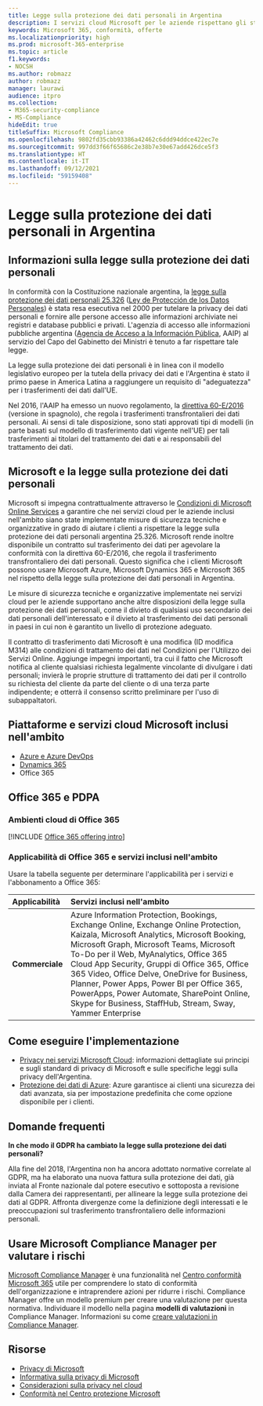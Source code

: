 ```yaml
---
title: Legge sulla protezione dei dati personali in Argentina
description: I servizi cloud Microsoft per le aziende rispettano gli standard della legge sulla protezione dei dati personali che tutela la privacy delle informazioni personali.
keywords: Microsoft 365, conformità, offerte
ms.localizationpriority: high
ms.prod: microsoft-365-enterprise
ms.topic: article
f1.keywords:
- NOCSH
ms.author: robmazz
author: robmazz
manager: laurawi
audience: itpro
ms.collection:
- M365-security-compliance
- MS-Compliance
hideEdit: true
titleSuffix: Microsoft Compliance
ms.openlocfilehash: 9802fd35cbb93386a42462c6ddd94ddce422ec7e
ms.sourcegitcommit: 997dd3f66f65686c2e38b7e30e67add426dce5f3
ms.translationtype: HT
ms.contentlocale: it-IT
ms.lasthandoff: 09/12/2021
ms.locfileid: "59159408"
---
```

# <a name="argentina-personal-data-protection-act-pdpa"></a>Legge sulla protezione dei dati personali in Argentina

## <a name="about-the-pdpa"></a>Informazioni sulla legge sulla protezione dei dati personali

In conformità con la Costituzione nazionale argentina, la [legge sulla protezione dei dati personali 25.326](http://www.jus.gob.ar/media/3201023/personal_data_protection_act25326.pdf) ([Ley de Protección de los Datos Personales](http://servicios.infoleg.gob.ar/infolegInternet/anexos/60000-64999/64790/norma.htm)) è stata resa esecutiva nel 2000 per tutelare la privacy dei dati personali e fornire alle persone accesso alle informazioni archiviate nei registri e database pubblici e privati. L'agenzia di accesso alle informazioni pubbliche argentina ([Agencia de Acceso a la Información Pública](https://www.argentina.gob.ar/aaip), AAIP) al servizio del Capo del Gabinetto dei Ministri è tenuto a far rispettare tale legge.

La legge sulla protezione dei dati personali è in linea con il modello legislativo europeo per la tutela della privacy dei dati e l'Argentina è stato il primo paese in America Latina a raggiungere un requisito di "adeguatezza" per i trasferimenti dei dati dall'UE.

Nel 2016, l'AAIP ha emesso un nuovo regolamento, la [direttiva 60-E/2016](http://servicios.infoleg.gob.ar/infolegInternet/anexos/265000-269999/267922/norma.htm) (versione in spagnolo), che regola i trasferimenti transfrontalieri dei dati personali. Ai sensi di tale disposizione, sono stati approvati tipi di modelli (in parte basati sul modello di trasferimento dati vigente nell'UE) per tali trasferimenti ai titolari del trattamento dei dati e ai responsabili del trattamento dei dati.

## <a name="microsoft-and-the-pdpa"></a>Microsoft e la legge sulla protezione dei dati personali

Microsoft si impegna contrattualmente attraverso le [Condizioni di Microsoft Online Services](https://www.microsoftvolumelicensing.com/DocumentSearch.aspx?Mode=3&DocumentTypeId=31) a garantire che nei servizi cloud per le aziende inclusi nell'ambito siano state implementate misure di sicurezza tecniche e organizzative in grado di aiutare i clienti a rispettare la legge sulla protezione dei dati personali argentina 25.326. Microsoft rende inoltre disponibile un contratto sul trasferimento dei dati per agevolare la conformità con la direttiva 60-E/2016, che regola il trasferimento transfrontaliero dei dati personali. Questo significa che i clienti Microsoft possono usare Microsoft Azure, Microsoft Dynamics 365 e Microsoft 365 nel rispetto della legge sulla protezione dei dati personali in Argentina.

Le misure di sicurezza tecniche e organizzative implementate nei servizi cloud per le aziende supportano anche altre disposizioni della legge sulla protezione dei dati personali, come il divieto di qualsiasi uso secondario dei dati personali dell'interessato e il divieto al trasferimento dei dati personali in paesi in cui non è garantito un livello di protezione adeguato.

Il contratto di trasferimento dati Microsoft è una modifica (ID modifica M314) alle condizioni di trattamento dei dati nel Condizioni per l'Utilizzo dei Servizi Online. Aggiunge impegni importanti, tra cui il fatto che Microsoft notifica al cliente qualsiasi richiesta legalmente vincolante di divulgare i dati personali; invierà le proprie strutture di trattamento dei dati per il controllo su richiesta del cliente da parte del cliente o di una terza parte indipendente; e otterrà il consenso scritto preliminare per l'uso di subappaltatori.

## <a name="microsoft-in-scope-cloud-platforms--services"></a>Piattaforme e servizi cloud Microsoft inclusi nell'ambito

- [Azure e Azure DevOps](https://gallery.technet.microsoft.com/Overview-of-Azure-c1be3942)
- [Dynamics 365](https://download.microsoft.com/download/E/1/9/E1977163-7A86-4812-AC18-C03ADC958AAF/Microsoft_Dynamics_365_Cloud_Service_Compliance_Datasheet.pdf)
- Office 365

## <a name="office-365-and-the-pdpa"></a>Office 365 e PDPA

### <a name="office-365-cloud-environments"></a>Ambienti cloud di Office 365

[!INCLUDE [Office 365 offering intro](../includes/o365-offering-introduction.md)]

### <a name="office-365-applicability-and-in-scope-services"></a>Applicabilità di Office 365 e servizi inclusi nell'ambito

Usare la tabella seguente per determinare l'applicabilità per i servizi e l'abbonamento a Office 365:

| **Applicabilità** | **Servizi inclusi nell'ambito** |
|:------------------|:----------------------|
| **Commerciale** | Azure Information Protection, Bookings, Exchange Online, Exchange Online Protection, Kaizala, Microsoft Analytics, Microsoft Booking, Microsoft Graph, Microsoft Teams, Microsoft To-Do per il Web, MyAnalytics, Office 365 Cloud App Security, Gruppi di Office 365, Office 365 Video, Office Delve, OneDrive for Business, Planner, Power Apps, Power BI per Office 365, PowerApps, Power Automate, SharePoint Online, Skype for Business, StaffHub, Stream, Sway, Yammer Enterprise |

## <a name="how-to-implement"></a>Come eseguire l'implementazione

- [Privacy nei servizi Microsoft Cloud](https://www.microsoft.com/download/details.aspx?id=55710): informazioni dettagliate sui principi e sugli standard di privacy di Microsoft e sulle specifiche leggi sulla privacy dell'Argentina.  
- [Protezione dei dati di Azure](/azure/security/azure-protection-of-customer-data): Azure garantisce ai clienti una sicurezza dei dati avanzata, sia per impostazione predefinita che come opzione disponibile per i clienti.

## <a name="frequently-asked-questions"></a>Domande frequenti

**In che modo il GDPR ha cambiato la legge sulla protezione dei dati personali?**

Alla fine del 2018, l'Argentina non ha ancora adottato normative correlate al GDPR, ma ha elaborato una nuova fattura sulla protezione dei dati, già inviata al Fronte nazionale dal potere esecutivo e sottoposta a revisione dalla Camera dei rappresentanti, per allineare la legge sulla protezione dei dati al GDPR. Affronta divergenze come la definizione degli interessati e le preoccupazioni sul trasferimento transfrontaliero delle informazioni personali.

## <a name="use-microsoft-compliance-manager-to-assess-your-risk"></a>Usare Microsoft Compliance Manager per valutare i rischi

[Microsoft Compliance Manager](/microsoft-365/compliance/compliance-manager) è una funzionalità nel [Centro conformità Microsoft 365](/microsoft-365/compliance/microsoft-365-compliance-center) utile per comprendere lo stato di conformità dell'organizzazione e intraprendere azioni per ridurre i rischi. Compliance Manager offre un modello premium per creare una valutazione per questa normativa. Individuare il modello nella pagina **modelli di valutazioni** in Compliance Manager. Informazioni su come [creare valutazioni in Compliance Manager](/microsoft-365/compliance/compliance-manager-assessments).

## <a name="resources"></a>Risorse

- [Privacy di Microsoft](https://privacy.microsoft.com)
- [Informativa sulla privacy di Microsoft](https://privacy.microsoft.com/privacystatement)
- [Considerazioni sulla privacy nel cloud](https://download.microsoft.com/download/0/9/D/09DE47F6-F9E5-4C14-B9E8-E8119A130ACC/Privacy_considerations_in_the_cloud.pdf)
- [Conformità nel Centro protezione Microsoft](https://www.microsoft.com/trust-center/compliance/compliance-overview)
